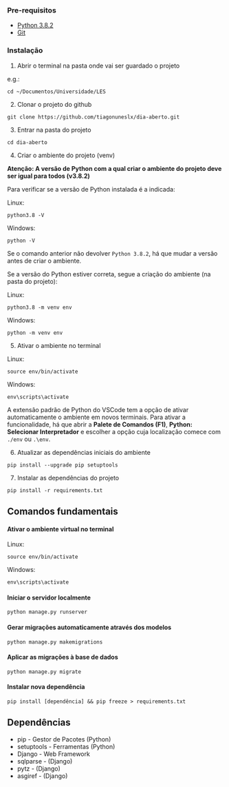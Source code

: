 ### Pre-requisitos

* [Python 3.8.2](https://www.python.org/downloads/)
* [Git](https://git-scm.com/downloads)

### Instalação

1. Abrir o terminal na pasta onde vai ser guardado o projeto

e.g.:
```SH
cd ~/Documentos/Universidade/LES
```

2. Clonar o projeto do github

```SH
git clone https://github.com/tiagonuneslx/dia-aberto.git
```

3. Entrar na pasta do projeto

```SH
cd dia-aberto
```

4. Criar o ambiente do projeto (venv)

**Atenção: A versão de Python com a qual criar o ambiente do projeto deve ser igual para todos (v3.8.2)**

Para verificar se a versão de Python instalada é a indicada:

Linux:
```SH
python3.8 -V
```

Windows:
```SH
python -V
```

Se o comando anterior não devolver `Python 3.8.2`, há que mudar a versão antes de criar o ambiente.

Se a versão do Python estiver correta, segue a criação do ambiente (na pasta do projeto):

Linux:
```SH
python3.8 -m venv env
```

Windows:
```SH
python -m venv env
```

5. Ativar o ambiente no terminal

Linux:
```SH
source env/bin/activate
```

Windows:
```SH
env\scripts\activate
```

A extensão padrão de Python do VSCode tem a opção de ativar automaticamente o ambiente em novos terminais. Para ativar a funcionalidade, há que abrir a **Palete de Comandos (F1)**,  **Python: Selecionar Interpretador** e escolher a opção cuja localização comece com `./env` ou `.\env`.

6. Atualizar as dependências iniciais do ambiente

```SH
pip install --upgrade pip setuptools
```

7. Instalar as dependências do projeto

```SH
pip install -r requirements.txt
```

## Comandos fundamentais

#### Ativar o ambiente virtual no terminal

Linux:
```SH
source env/bin/activate
```

Windows:
```SH
env\scripts\activate
```

#### Iniciar o servidor localmente

```SH
python manage.py runserver
```

#### Gerar migrações automaticamente através dos modelos

```SH
python manage.py makemigrations
```

#### Aplicar as migrações à base de dados

```SH
python manage.py migrate
```

#### Instalar nova dependência

```SH
pip install [dependência] && pip freeze > requirements.txt
```

## Dependências

* pip - Gestor de Pacotes (Python)
* setuptools - Ferramentas (Python)
* Django - Web Framework
* sqlparse - (Django)
* pytz - (Django)
* asgiref - (Django)